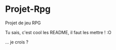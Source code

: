 # Projet-Rpg
Projet de jeu RPG 

Tu sais, c'est cool les README, il faut les mettre ! :O



... je crois ?
